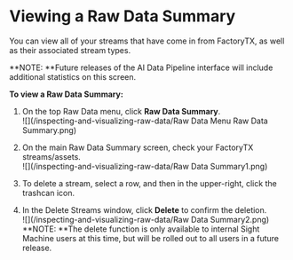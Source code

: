 # Viewing a Raw Data Summary

You can view all of your streams that have come in from FactoryTX, as well as their associated stream types.

**NOTE: **Future releases of the AI Data Pipeline interface will include additional statistics on this screen.

**To view a Raw Data Summary:**

1. On the top Raw Data menu, click **Raw Data Summary**.  
   ![](/inspecting-and-visualizing-raw-data/Raw Data Menu Raw Data Summary.png)

2. On the main Raw Data Summary screen, check your FactoryTX streams/assets.  
   ![](/inspecting-and-visualizing-raw-data/Raw Data Summary1.png)

3. To delete a stream, select a row, and then in the upper-right, click the trashcan icon.

4. In the Delete Streams window, click **Delete** to confirm the deletion.  
   ![](/inspecting-and-visualizing-raw-data/Raw Data Summary2.png)  
   **NOTE: **The delete function is only available to internal Sight Machine users at this time, but will be rolled out to all users in a future release.



